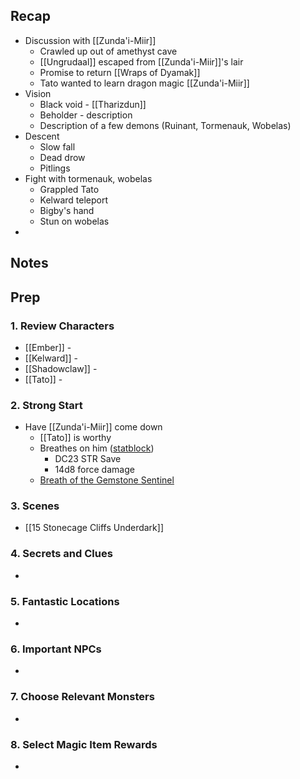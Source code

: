 
## Recap

* Discussion with [[Zunda'i-Miir]]
	* Crawled up out of amethyst cave
	* [[Ungrudaal]] escaped from [[Zunda'i-Miir]]'s lair
	* Promise to return [[Wraps of Dyamak]]
	* Tato wanted to learn dragon magic [[Zunda'i-Miir]]
* Vision
	* Black void - [[Tharizdun]]
	* Beholder - description
	* Description of a few demons (Ruinant, Tormenauk, Wobelas)
* Descent
	* Slow fall
	* Dead drow
	* Pitlings
* Fight with tormenauk, wobelas
	* Grappled Tato
	* Kelward teleport
	* Bigby's hand
	* Stun on wobelas
* 

## Notes
## Prep
### 1. Review Characters

* [[Ember]] - 
* [[Kelward]] -
* [[Shadowclaw]] - 
* [[Tato]] - 

### 2. Strong Start

* Have [[Zunda'i-Miir]] come down
	* [[Tato]] is worthy
	* Breathes on him ([statblock](https://www.dndbeyond.com/monsters/2059690-ancient-amethyst-dragon))
		* DC23 STR Save
		* 14d8 force damage
	* [Breath of the Gemstone Sentinel](https://www.dndbeyond.com/feats/1658027-breath-of-the-gemstone-sentinel)

### 3. Scenes

* [[15 Stonecage Cliffs Underdark]]

### 4. Secrets and Clues

* 

### 5. Fantastic Locations

* 

### 6. Important NPCs

* 

### 7. Choose Relevant Monsters

* 

### 8. Select Magic Item Rewards

* 
